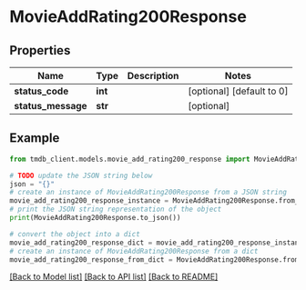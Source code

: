 # MovieAddRating200Response


## Properties

Name | Type | Description | Notes
------------ | ------------- | ------------- | -------------
**status_code** | **int** |  | [optional] [default to 0]
**status_message** | **str** |  | [optional] 

## Example

```python
from tmdb_client.models.movie_add_rating200_response import MovieAddRating200Response

# TODO update the JSON string below
json = "{}"
# create an instance of MovieAddRating200Response from a JSON string
movie_add_rating200_response_instance = MovieAddRating200Response.from_json(json)
# print the JSON string representation of the object
print(MovieAddRating200Response.to_json())

# convert the object into a dict
movie_add_rating200_response_dict = movie_add_rating200_response_instance.to_dict()
# create an instance of MovieAddRating200Response from a dict
movie_add_rating200_response_from_dict = MovieAddRating200Response.from_dict(movie_add_rating200_response_dict)
```
[[Back to Model list]](../README.md#documentation-for-models) [[Back to API list]](../README.md#documentation-for-api-endpoints) [[Back to README]](../README.md)


